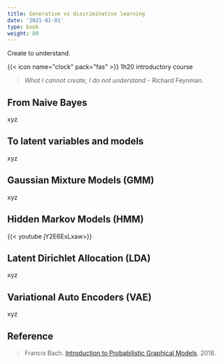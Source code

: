 ```yaml
---
title: Generative vs discriminative learning
date: '2021-01-01'
type: book
weight: 80
---
```


Create to understand.

<!--more-->

{{< icon name="clock" pack="fas" >}} 1h20 introductory course

> <i> What I cannot create, I do not understand </i> - Richard Feynman.

## From Naive Bayes

xyz

## To latent variables and models

xyz

## Gaussian Mixture Models (GMM)

xyz

## Hidden Markov Models (HMM)

{{< youtube jY2E6ExLxaw>}}

## Latent Dirichlet Allocation (LDA)

xyz

## Variational Auto Encoders (VAE)

xyz

## Reference

> Francis Bach. [Introduction to Probabilistic Graphical Models](https://www.di.ens.fr/~fbach/courses/fall2018/). 2018.
